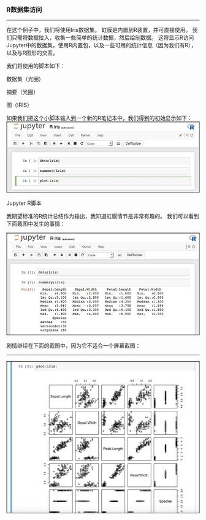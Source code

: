 ### R数据集访问
****
在这个例子中，我们将使用Iris数据集。 虹膜是内置到R装置，并可直接使用。 我们只需将数据拉入，收集一些简单的统计数据，然后绘制数据。 这将显示R访问Jupyter中的数据集，使用R内置包，以及一些可用的统计信息（因为我们有R），以及与R图形的交互。

我们将使用的脚本如下：

数据集（光圈）

摘要（光圈）

图（IRIS）

如果我们把这个小脚本输入到一个新的R笔记本中，我们得到的初始显示如下：
![](/assets/121.jpg)



Jupyter R脚本

我期望标准的R统计总结作为输出，我知道虹膜情节是非常有趣的。 我们可以看到下面截图中发生的事情：


![](/assets/444.jpg)

剧情继续在下面的截图中，因为它不适合一个屏幕截图：
 

![](/assets/445.jpg)

